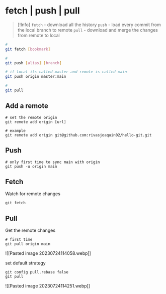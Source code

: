  # fetch | push | pull

> [!Info]
> `fetch` - download all the history
> `push` - load every commit from the local branch to remote
> `pull` - download and merge the changes from remote to local


```bash
#
git fetch [bookmark]

#
git push [alias] [branch]

# if local its called master and remote is called main
git push origin master:main

# 
git pull
```


## Add a remote 

```shell
# set the remote origin
git remote add origin [url]

# example
git remote add origin git@github.com:rivasjoaquin02/hello-git.git
```


## Push

```shell
# only first time to sync main with origin
git push -u origin main
```


## Fetch

Watch for remote changes

```shell
git fetch
```



## Pull

Get the remote changes

```shell
# first time
git pull origin main
```

![[Pasted image 20230724114058.webp]]


set default strategy 

```shell
git config pull.rebase false
git pull
```

![[Pasted image 20230724114251.webp]]


